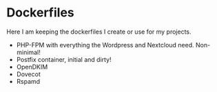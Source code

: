 # Dockerfiles

Here I am keeping the dockerfiles I create or use for my projects.

 - PHP-FPM with everything the Wordpress and Nextcloud need. Non-minimal!
 - Postfix container, initial and dirty!
 - OpenDKIM
 - Dovecot
 - Rspamd
